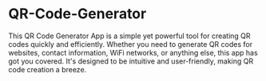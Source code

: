 # QR-Code-Generator

This QR Code Generator App is a simple yet powerful tool for creating QR codes quickly and efficiently. 
Whether you need to generate QR codes for websites, contact information, WiFi networks, or anything else, this app has got you covered. 
It's designed to be intuitive and user-friendly, making QR code creation a breeze.
